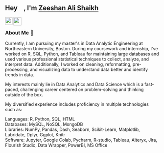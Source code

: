 ## Hey <img src="https://github.com/TheDudeThatCode/TheDudeThatCode/blob/master/Assets/Hi.gif" width="15px" height="15px">, I'm [Zeeshan Ali Shaikh](https://www.linkedin.com/in/zeeshan980/) 
<!--
**isupersky/isupersky** is a ✨ _special_ ✨ repository because its `README.md` (this file) appears on your GitHub profile.

Here are some ideas to get you started:

- 🔭 I’m currently working on ...
- 🌱 I’m currently learning ...
- 👯 I’m looking to collaborate on ...
- 🤔 I’m looking for help with ...
- 💬 Ask me about ...
- 📫 How to reach me: ...
- 😄 Pronouns: ...
- ⚡ Fun fact: ...
-->


<a href="https://www.linkedin.com/in/zeeshan980/">
  <img align="left" width="24px" src="https://cdn.jsdelivr.net/npm/simple-icons@v3/icons/linkedin.svg"  />
</a>
<a href="mailto:mailtoshaikh.zee@northeastern.com">
  <img align="left" width="26px" src="https://cdn.jsdelivr.net/npm/simple-icons@v3/icons/gmail.svg" />
</a>

<br />

### About Me 🚀
Currently, I am pursuing my master's in Data Analytic Engineering at Northeastern University, Boston. During my coursework and internship, I've worked on R, SQL, Python, and Tableau for maintaining large databases and used various professional statistical techniques to collect, analyze, and interpret data. Additionally, I worked on cleaning, reformatting, pre-processing, and visualizing data to understand data better and identify trends in data.<p>

My interests mainly lie in Data Analytics and Data Science which is a fast-paced, challenging career centered on problem-solving and thinking outside of the box.<p>

My diversified experience includes proficiency in multiple technologies such as:<br/>

Languages: R, Python, SQL, HTML <br/>
Databases: MySQL, NoSQL, MongoDB <br/>
Libraries: NumPy, Pandas, Dash, Seaborn, Scikit-Learn, Matplotlib, Lubridate, Dplyr, Ggplot, Knitr <br/>
Software: Jupyter, Google Colab, Pycharm, R-studio, Tableau, Alteryx, Jira, Flourish Studio, Data Wrapper, PowerBI, MS Office <br/>

